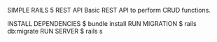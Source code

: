 SIMPLE RAILS 5 REST API
Basic REST API to perform CRUD functions.

INSTALL DEPENDENCIES
$ bundle install
RUN MIGRATION
$ rails db:migrate
RUN SERVER
$ rails s
